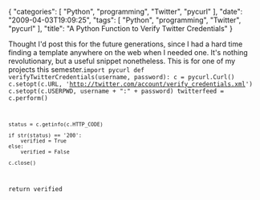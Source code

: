 {
    "categories": [
        "Python", 
        "programming", 
        "Twitter", 
        "pycurl"
    ], 
    "date": "2009-04-03T19:09:25", 
    "tags": [
        "Python", 
        "programming", 
        "Twitter", 
        "pycurl"
    ], 
    "title": "A Python Function to Verify Twitter Credentials"
}

Thought I'd post this for the future generations, since I had a hard time finding a template anywhere on the web when I needed one. It's nothing revolutionary, but a useful snippet nonetheless. This is for one of my projects this semester.<code lang="python">import pycurl
def verifyTwitterCredentials(username, password):
    c = pycurl.Curl()
    c.setopt(c.URL, 'http://twitter.com/account/verify_credentials.xml')
    c.setopt(c.USERPWD, username + ":" +  password)
    twitterfeed = c.perform()

    status = c.getinfo(c.HTTP_CODE)

    if str(status) == '200':
        verified = True
    else:
        verified = False

    c.close()

return verified</code>